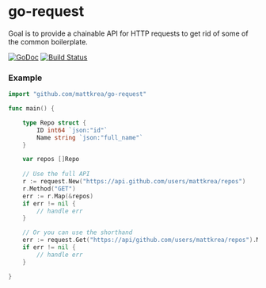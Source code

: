 # go-request
Goal is to provide a chainable API for HTTP requests to get rid of
some of the common boilerplate.

[![GoDoc](https://godoc.org/github.com/mattkrea/go-request?status.svg)](https://godoc.org/github.com/mattkrea/go-request) [![Build Status](https://travis-ci.org/mattkrea/go-request.svg?branch=master)](https://travis-ci.org/mattkrea/go-request)

### Example

```go
import "github.com/mattkrea/go-request"

func main() {

	type Repo struct {
		ID int64 `json:"id"`
		Name string `json:"full_name"`
	}

	var repos []Repo
	
	// Use the full API
	r := request.New("https://api.github.com/users/mattkrea/repos")
	r.Method("GET")
	err := r.Map(&repos)
	if err != nil {
		// handle err
	}

	// Or you can use the shorthand
	err := request.Get("https://api/github.com/users/mattkrea/repos").Map(&repos)
	if err != nil {
		// handle err
	}

}
```